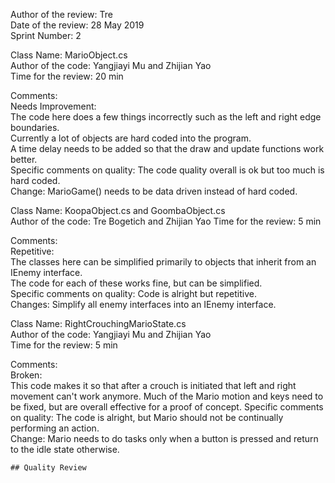 Author of the review: Tre  
Date of the review: 28 May 2019  
Sprint Number: 2  

Class Name: MarioObject.cs  
Author of the code: Yangjiayi Mu and Zhijian Yao  
Time for the review: 20 min  

Comments:  
    Needs Improvement:  
        The code here does a few things incorrectly such as the left and right edge boundaries.  
        Currently a lot of objects are hard coded into the program.  
        A time delay needs to be added so that the draw and update functions work better.  
        Specific comments on quality: The code quality overall is ok but too much is hard coded.  
        Change: MarioGame() needs to be data driven instead of hard coded.  

Class Name: KoopaObject.cs and GoombaObject.cs  
Author of the code: Tre Bogetich and Zhijian Yao
Time for the review: 5 min  

Comments:  
    Repetitive:   
        The classes here can be simplified primarily to objects that inherit from an IEnemy interface.  
        The code for each of these works fine, but can be simplified.  
        Specific comments on quality: Code is alright but repetitive.  
        Changes: Simplify all enemy interfaces into an IEnemy interface.  


Class Name: RightCrouchingMarioState.cs  
Author of the code: Yangjiayi Mu and Zhijian Yao   
Time for the review: 5 min  

Comments:  
    Broken:   
        This code makes it so that after a crouch is initiated that left and right movement can't work anymore. Much of the Mario motion and keys need to be fixed, but are overall effective for a proof of concept.
        Specific comments on quality: The code is alright, but Mario should not be continually performing an action.  
        Change: Mario needs to do tasks only when a button is pressed and return to the idle state otherwise.    

    ## Quality Review


